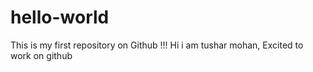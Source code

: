 # hello-world
This is my first repository on Github !!! 
Hi i am tushar mohan, Excited to work on github
